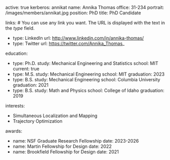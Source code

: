 active: true
kerberos: annikat
name: Annika Thomas
office: 31-234
portrait: /images/members/annikat.jpg
position: PhD
title: PhD Candidate

links: # You can use any link you want. The URL is displayed with the text in the *type* field. 
- type: LinkedIn
  url: http://www.linkedin.com/in/annika-thomas/
- type: Twitter
  url: https://twitter.com/Annika_Thomas_

education:
- type: Ph.D.
  study: Mechanical Engineering and Statistics
  school: MIT
  current: true
- type: M.S.
  study: Mechanical Engineering
  school: MIT
  graduation: 2023
- type: B.S. 
  study: Mechanical Engineering
  school: Columbia University
  graduation: 2021
- type: B.S.
  study: Math and Physics
  school: College of Idaho
  graduation: 2019

interests:
- Simultaneous Localization and Mapping
- Trajectory Optimization

awards:
- name: NSF Graduate Research Fellowship
  date: 2023-2026
- name: Martin Fellowship for Design
  date: 2022
- name: Brookfield Fellowship for Design
  date: 2021
